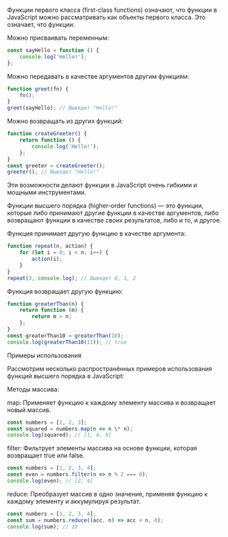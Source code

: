 ﻿Функции первого класса (first-class functions) означают, что функции в JavaScript можно рассматривать как объекты первого класса. Это означает, что функции:

Можно присваивать переменным:

```javascript
const sayHello = function () {
    console.log('Hello!');
};
```

Можно передавать в качестве аргументов другим функциям:

```javascript
function greet(fn) {
    fn();
}
greet(sayHello); // Выведет "Hello!"
```

Можно возвращать из других функций:

```javascript
function createGreeter() {
    return function () {
        console.log('Hello!');
    };
}
const greeter = createGreeter();
greeter(); // Выведет "Hello!"
```

Эти возможности делают функции в JavaScript очень гибкими и мощными инструментами.

Функции высшего порядка (higher-order functions) — это функции, которые либо принимают другие функции в качестве аргументов, либо возвращают функции в качестве своих результатов, либо и то, и другое.

Функция принимает другую функцию в качестве аргумента:

```javascript
function repeat(n, action) {
    for (let i = 0; i < n; i++) {
        action(i);
    }
}
repeat(3, console.log); // Выведет 0, 1, 2
```

Функция возвращает другую функцию:

```javascript
function greaterThan(n) {
    return function (m) {
        return m > n;
    };
}
const greaterThan10 = greaterThan(10);
console.log(greaterThan10(11)); // true
```

Примеры использования

Рассмотрим несколько распространённых примеров использования функций высшего порядка в JavaScript:

Методы массива:

map: Применяет функцию к каждому элементу массива и возвращает новый массив.

```javascript
const numbers = [1, 2, 3];
const squared = numbers.map(n => n \* n);
console.log(squared); // [1, 4, 9]
```

filter: Фильтрует элементы массива на основе функции, которая возвращает true или false.

```javascript
const numbers = [1, 2, 3, 4];
const even = numbers.filter(n => n % 2 === 0);
console.log(even); // [2, 4]
```

reduce: Преобразует массив в одно значение, применяя функцию к каждому элементу и аккумулируя результат.

```javascript
const numbers = [1, 2, 3, 4];
const sum = numbers.reduce((acc, n) => acc + n, 0);
console.log(sum); // 10
```
